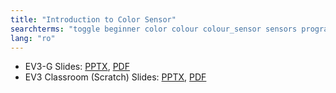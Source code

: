 ```yaml
---
title: "Introduction to Color Sensor"
searchterms: "toggle beginner color colour colour_sensor sensors programming_app colour_sensor color_sensor ipad tablet app reflected_light light_sensor color_mode colour_mode android introduction_to_color_sensor"
lang: "ro"
---
```

 <ul>
 <li class="ng-binding">EV3-G Slides:
 <a href="ProgrammingLessons/beginner/Color (rom).pptx">PPTX</a>,
 <a href="ProgrammingLessons/beginner/Color (rom).pdf">PDF</a>
 </li>
 <li class="ng-binding">EV3 Classroom (Scratch) Slides:
 <a href="ProgrammingLessons/beginner/scratch-Color (rom).pptx">PPTX</a>,
 <a href="ProgrammingLessons/beginner/scratch-Color (rom).pdf">PDF</a>
 </li>
 </ul>
